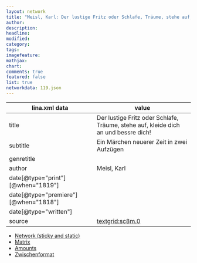 ```yaml
---
layout: network
title: "Meisl, Karl: Der lustige Fritz oder Schlafe, Träume, stehe auf, kleide dich an und bessre dich! (1818)"
author:
description:
headline:
modified:
category:
tags:
imagefeature: 
mathjax: 
chart: 
comments: true
featured: false
list: true
networkdata: 119.json
---
```

lina.xml data  | value
------------- | -------------
title|Der lustige Fritz oder Schlafe, Träume, stehe auf, kleide dich an und bessre dich!
subtitle|Ein Märchen neuerer Zeit in zwei Aufzügen
genretitle|
author|Meisl, Karl
date[@type="print"][@when="1819"]|
date[@type="premiere"][@when="1818"]|
date[@type="written"]|
source|[textgrid:sc8m.0](https://textgridlab.org/1.0/tgcrud-public/rest/textgrid:sc8m.0/data)



* [Network (sticky and static)](/network119)
* [Matrix](/matrix119)
* [Amounts](/amount119)
* [Zwischenformat](/lina119 )
